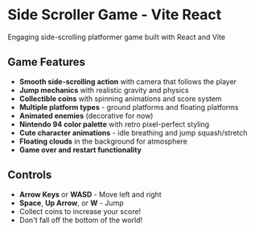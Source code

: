 # Side Scroller Game - Vite React

Engaging side-scrolling platformer game built with React and Vite

##  Game Features

- **Smooth side-scrolling action** with camera that follows the player
- **Jump mechanics** with realistic gravity and physics
- **Collectible coins** with spinning animations and score system
- **Multiple platform types** - ground platforms and floating platforms
- **Animated enemies** (decorative for now)
- **Nintendo 94 color palette** with retro pixel-perfect styling
- **Cute character animations** - idle breathing and jump squash/stretch
- **Floating clouds** in the background for atmosphere
- **Game over and restart functionality**

##  Controls

- **Arrow Keys** or **WASD** - Move left and right
- **Space**, **Up Arrow**, or **W** - Jump
- Collect coins to increase your score!
- Don't fall off the bottom of the world!

